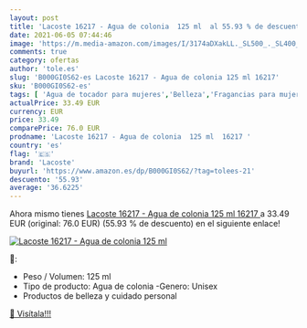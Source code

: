 ```yaml
---
layout: post
title: 'Lacoste 16217 - Agua de colonia  125 ml  al 55.93 % de descuento'
date: 2021-06-05 07:44:46
image: 'https://m.media-amazon.com/images/I/3174aDXakLL._SL500_._SL400_.jpg'
comments: true
category: ofertas
author: 'tole.es'
slug: 'B000GI0S62-es Lacoste 16217 - Agua de colonia 125 ml 16217'
sku: 'B000GI0S62-es'
tags: [ 'Agua de tocador para mujeres','Belleza','Fragancias para mujeres','Perfumes y fragancias','agua','colonia','de','lacoste', ]
actualPrice: 33.49 EUR
currency: EUR
price: 33.49
comparePrice: 76.0 EUR
prodname: 'Lacoste 16217 - Agua de colonia  125 ml  16217 '
country: 'es'
flag: '🇪🇸'
brand: 'Lacoste'
buyurl: 'https://www.amazon.es/dp/B000GI0S62/?tag=tolees-21'
descuento: '55.93'
average: '36.6225'
---
```


Ahora mismo tienes [Lacoste 16217 - Agua de colonia  125 ml  16217 ](https://www.amazon.es/dp/B000GI0S62/?tag=tolees-21) a 33.49 EUR (original: 76.0 EUR) (55.93 %  de descuento) en el siguiente enlace!

[![Lacoste 16217 - Agua de colonia  125 ml ](https://m.media-amazon.com/images/I/3174aDXakLL._SL500_._SL400_.jpg)](https://www.amazon.es/dp/B000GI0S62/?tag=tolees-21)

🔎:

- Peso / Volumen: 125 ml
- Tipo de producto: Agua de colonia -Genero: Unisex
- Productos de belleza y cuidado personal

[🛒 Visítala!!!](https://www.amazon.es/dp/B000GI0S62/?tag=tolees-21)
